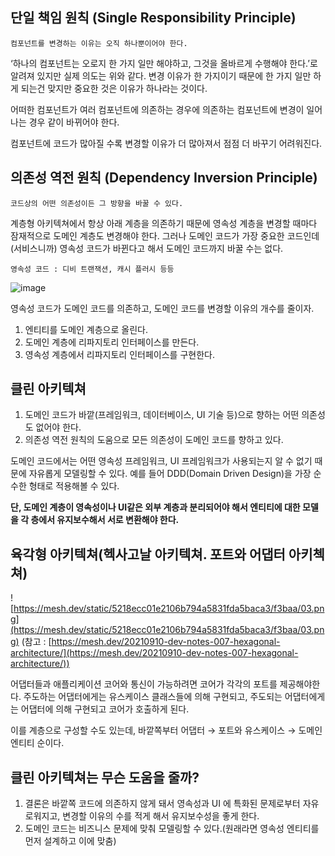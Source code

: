 ## 단일 책임 원칙 (Single Responsibility Principle)

```
컴포넌트를 변경하는 이유는 오직 하나뿐이어야 한다.
```

‘하나의 컴포넌트는 오로지 한 가지 일만 해야하고, 그것을 올바르게 수행해야 한다.’로 알려져 있지만 실제 의도는 위와 같다. 변경 이유가 한 가지이기 때문에 한 가지 일만 하게 되는건 맞지만 중요한 것은 이유가 하나라는 것이다.

어떠한 컴포넌트가 여러 컴포넌트에 의존하는 경우에 의존하는 컴포넌트에 변경이 일어나는 경우 같이 바뀌어야 한다.

컴포넌트에 코드가 많아질 수록 변경할 이유가 더 많아져서 점점 더 바꾸기 어려워진다.

## 의존성 역전 원칙 (Dependency Inversion Principle)

```
코드상의 어떤 의존성이든 그 방향을 바꿀 수 있다.
```

계층형 아키텍쳐에서 항상 아래 계층을 의존하기 때문에 영속성 계층을 변경할 때마다 잠재적으로 도메인 계층도 변경해야 한다. 그러나 도메인 코드가 가장 중요한 코드인데(서비스니까) 영속성 코드가 바뀐다고 해서 도메인 코드까지 바꿀 수는 없다.

```
영속성 코드 : 디비 트랜잭션, 캐시 플러시 등등
```

![image](https://github.com/mychum1/clean-architecture/blob/mychum1/docs/ch02/docs/clean_architecture01.drawio.png)

영속성 코드가 도메인 코드를 의존하고, 도메인 코드를 변경할 이유의 개수를 줄이자.

1. 엔티티를 도메인 계층으로 올린다.
2. 도메인 계층에 리파지토리 인터페이스를 만든다.
3. 영속성 계층에서 리파지토리 인터페이스를 구현한다.

## 클린 아키텍쳐

1. 도메인 코드가 바깥(프레임워크, 데이터베이스, UI 기술 등)으로 향하는 어떤 의존성도 없어야 한다.
2. 의존성 역전 원칙의 도움으로 모든 의존성이 도메인 코드를 향하고 있다.

도메인 코드에서는 어떤 영속성 프레임워크, UI 프레임워크가 사용되는지 알 수 없기 때문에 자유롭게 모델링할 수 있다. 예를 들어 DDD(Domain Driven Design)을 가장 순수한 형태로 적용해볼 수 있다.

**단, 도메인 계층이 영속성이나 UI같은 외부 계층과 분리되어야 해서 엔티티에 대한 모델을 각 층에서 유지보수해서 서로 변환해야 한다.**

## 육각형 아키텍쳐(헥사고날 아키텍쳐. 포트와 어댑터 아키첵쳐)

![https://mesh.dev/static/5218ecc01e2106b794a5831fda5baca3/f3baa/03.png](https://mesh.dev/static/5218ecc01e2106b794a5831fda5baca3/f3baa/03.png) (참고 : [https://mesh.dev/20210910-dev-notes-007-hexagonal-architecture/](https://mesh.dev/20210910-dev-notes-007-hexagonal-architecture/))

어댑터들과 애플리케이션 코어와 통신이 가능하려면 코어가 각각의 포트를 제공해야한다. 주도하는 어댑터에게는 유스케이스 클래스들에 의해 구현되고, 주도되는 어댑터에게는 어댑터에 의해 구현되고 코어가 호출하게 된다.

이를 계층으로 구성할 수도 있는데, 바깥쪽부터 어댑터 → 포트와 유스케이스 → 도메인 엔티티 순이다.

## 클린 아키텍쳐는 무슨 도움을 줄까?

1. 결론은 바깥쪽 코드에 의존하지 않게 돼서 영속성과 UI 에 특화된 문제로부터 자유로워지고, 변경할 이유의 수를 적게 해서 유지보수성을 좋게 한다.
2. 도메인 코드는 비즈니스 문제에 맞춰 모델링할 수 있다.(원래라면 영속성 엔티티를 먼저 설계하고 이에 맞춤)
